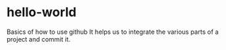 # hello-world
Basics of how to use github
It helps us to integrate the various parts of a project and commit it.
